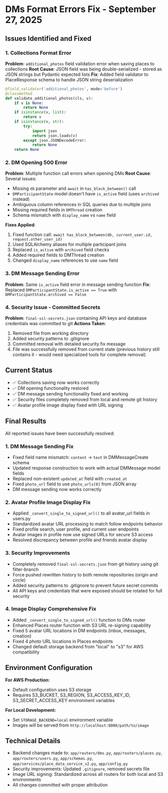 # DMs Format Errors Fix - September 27, 2025

## Issues Identified and Fixed

### 1. Collections Format Error
**Problem**: `additional_photos` field validation error when saving places to collections
**Root Cause**: JSON field was being double-serialized - stored as JSON strings but Pydantic expected lists
**Fix**: Added field validator to PlaceResponse schema to handle JSON string deserialization
```python
@field_validator('additional_photos', mode='before')
@classmethod
def validate_additional_photos(cls, v):
    if v is None:
        return None
    if isinstance(v, list):
        return v
    if isinstance(v, str):
        try:
            import json
            return json.loads(v)
        except json.JSONDecodeError:
            return None
    return None
```

### 2. DM Opening 500 Error
**Problem**: Multiple function call errors when opening DMs
**Root Cause**: Several issues:
- Missing `db` parameter and `await` in `has_block_between()` call
- `DMParticipantState` model doesn't have `is_active` field (uses `archived` instead)
- Ambiguous column references in SQL queries due to multiple joins
- Missing required fields in `DMThread` creation
- Schema mismatch with `display_name` vs `name` field

**Fixes Applied**:
1. Fixed function call: `await has_block_between(db, current_user.id, request.other_user_id)`
2. Used SQLAlchemy aliases for multiple participant joins
3. Replaced `is_active` with `archived` field checks
4. Added required fields to DMThread creation
5. Changed `display_name` references to use `name` field

### 3. DM Message Sending Error
**Problem**: Same `is_active` field error in message sending function
**Fix**: Replaced `DMParticipantState.is_active == True` with `DMParticipantState.archived == False`

### 4. Security Issue - Committed Secrets
**Problem**: `final-ssl-secrets.json` containing API keys and database credentials was committed to git
**Actions Taken**:
1. Removed file from working directory
2. Added security patterns to .gitignore
3. Committed removal with detailed security fix message
4. File was successfully removed from current state (previous history still contains it - would need specialized tools for complete removal)

## Current Status
- ✅ Collections saving now works correctly
- ✅ DM opening functionality restored
- ✅ DM message sending functionality fixed and working
- ✅ Security files completely removed from local and remote git history
- ✅ Avatar profile image display fixed with URL signing

## Final Results
All reported issues have been successfully resolved:

### 1. DM Message Sending Fix
- Fixed field name mismatch: `content` → `text` in DMMessageCreate schema
- Updated response construction to work with actual DMMessage model fields
- Replaced non-existent `updated_at` field with `created_at`
- Fixed `photo_url` field to use `photo_urls[0]` from JSON array
- DM message sending now works correctly

### 2. Avatar Profile Image Display Fix
- Applied `_convert_single_to_signed_url()` to all avatar_url fields in users.py
- Standardized avatar URL processing to match follow endpoints behavior
- Fixed profile search, user profile, and current user endpoints
- Avatar images in profile now use signed URLs for secure S3 access
- Resolved discrepancy between profile and friends avatar display

### 3. Security Improvements
- Completely removed `final-ssl-secrets.json` from git history using git filter-branch
- Force pushed rewritten history to both remote repositories (origin and circle)
- Added security patterns to .gitignore to prevent future secret commits
- All API keys and credentials that were exposed should be rotated for full security

### 4. Image Display Comprehensive Fix
- Added `_convert_single_to_signed_url()` function to DMs router
- Enhanced Places router function with S3 URL re-signing capability
- Fixed 5 avatar URL locations in DM endpoints (inbox, messages, creation)
- Fixed 4 photo URL locations in Places endpoints
- Changed default storage backend from "local" to "s3" for AWS compatibility

## Environment Configuration
**For AWS Production:**
- Default configuration uses S3 storage
- Requires S3_BUCKET, S3_REGION, S3_ACCESS_KEY_ID, S3_SECRET_ACCESS_KEY environment variables

**For Local Development:**
- Set `STORAGE_BACKEND=local` environment variable
- Images will be served from `http://localhost:8000/path/to/image`

## Technical Details
- Backend changes made to: `app/routers/dms.py`, `app/routers/places.py`, `app/routers/users.py`, `app/schemas.py`, `app/services/place_data_service_v2.py`, `app/config.py`
- Security improvements: Updated `.gitignore`, removed secrets file
- Image URL signing: Standardized across all routers for both local and S3 environments
- All changes committed with proper attribution